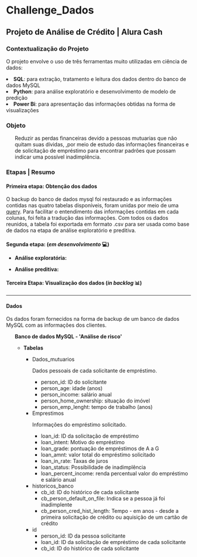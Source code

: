 # Challenge_Dados

<h2>Projeto de Análise de Crédito | Alura Cash</h2>
<h3>Contextualização do Projeto</h3>
  <p> O projeto envolve o uso de três ferramentas muito utilizadas em ciência de dados:
  <li> <b>SQL</b>: para extração, tratamento e leitura dos dados dentro do banco de dados MySQL
  <li> <b>Python</b>: para análise exploratório e desenvolvimento de modelo de predição
  <li> <b>Power Bi</b>: para apresentação das informações obtidas na forma de visualizações

<h3>Objeto</h3>

<ul>
  <p>Reduzir as perdas financeiras devido a pessoas mutuarias que não quitam suas dívidas, ,por meio de estudo das informações financeiras e de solicitação de empréstimo para encontrar padrões que possam indicar uma possível inadimplência.</p>
</ul>

<h3>Etapas | Resumo</h3>
  <p><h4> Primeira etapa: Obtenção dos dados</p></h4>
    <p>O backup do banco de dados mysql foi restaurado e as informações contidas nas quatro tabelas disponíveis, foram unidas por meio de uma <a href="https://github.com/CarolineOlive/Challenge_Dados/blob/main/db_dados_analise.sql">query</a>. Para facilitar o entendimento das informações contidas em cada colunas, foi feita a tradução das informações. Com todos os dados reunidos, a tabela foi exportada em formato .csv para ser usada como base de dados na etapa de análise exploratório e preditiva.
  <p><h4> Segunda etapa: (<i>em desenvolvimento</i> 💻)
  <ul> 
    <p><li> Análise exploratória:</p>
    <p><li> Análise preditiva:</p>
  </ul>
  <p><h4> Terceira Etapa: Visualização dos dados (<i>in backlog</i> 📊)</p></h4>


_____
<h4> Dados </h4>
<p> Os dados foram fornecidos na forma de backup de um banco de dados MySQL com as informações dos clientes.
<ul>
  <b>Banco de dados MySQL - 'Análise de risco'</b>
    <ul>
    <b><li>Tabelas</li></b>
        <ul>
        <li>Dados_mutuarios
         <p>Dados pessoais de cada solicitante de empréstimo.</p>
          <ul>
          <li>person_id: ID do solicitante
          <li>person_age: idade (anos)
          <li>person_income: salário anual
          <li>person_home_ownership: situação do imóvel
          <li>person_emp_lenght: tempo de trabalho (anos)
          </ul>
        <li>Emprestimos
         <p>Informações do empréstimo solicitado.</p>
          <ul>
          <li>loan_id: ID da solicitação de empréstimo
          <li>loan_intent: Motivo do empréstimo
          <li>loan_grade: pontuação de empréstimos de A a G
          <li>loan_amnt: valor total do empréstimo solicitado
          <li>loan_in_rate: Taxas de juros
          <li>loan_status: Possibilidade de inadimplência
          <li>loan_percent_income: renda percentual valor do empréstimo  e salário anual
          </ul>
        <li>historicos_banco
          <ul>
          <li>cb_id: ID do histórico de cada solicitante
          <li>cb_person_default_on_file: Indica se a pessoa já foi inadimplente
          <li>cb_person_cred_hist_length: Tempo - em anos - desde a primeira solicitação de crédito ou aquisição de um cartão de crédito
          </ul>
        <li>id
          <ul>
          <li>person_id: ID da pessoa solicitante
          <li>loan_id: ID da solicitação de empréstimo de cada solicitante
          <li>cb_id: ID do histórico de cada solicitante
          </ul>
       </ul>
   </ul>
</ul>
